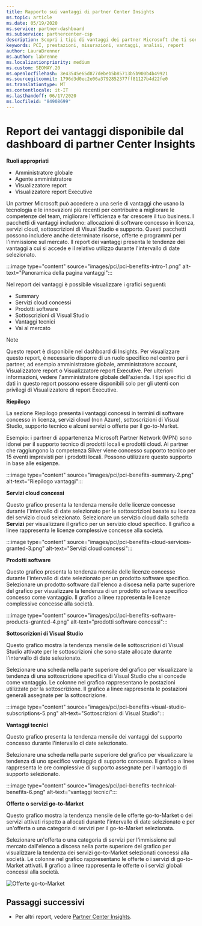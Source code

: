 ```yaml
---
title: Rapporto sui vantaggi di partner Center Insights
ms.topic: article
ms.date: 05/19/2020
ms.service: partner-dashboard
ms.subservice: partnercenter-csp
description: Scopri i tipi di vantaggi dei partner Microsoft che ti sono stati concessi per favorire la crescita del tuo business, migliorare l'efficienza e migliorare le competenze del team.
keywords: PCI, prestazioni, misurazioni, vantaggi, analisi, report
author: LauraBrenner
ms.author: labrenne
ms.localizationpriority: medium
ms.custom: SEOMAY.20
ms.openlocfilehash: 3e43545e65d877debeb5b85713b5b900b4b49921
ms.sourcegitcommit: 1796d3d0ec2e06a3792852377ff81127b4d22fe0
ms.translationtype: MT
ms.contentlocale: it-IT
ms.lasthandoff: 06/17/2020
ms.locfileid: "84908699"
---
```

# <a name="benefits-report-available-from-the-partner-center-insights-dashboard"></a>Report dei vantaggi disponibile dal dashboard di partner Center Insights

**Ruoli appropriati**

- Amministratore globale
- Agente amministratore
- Visualizzatore report
- Visualizzatore report Executive

Un partner Microsoft può accedere a una serie di vantaggi che usano la tecnologia e le innovazioni più recenti per contribuire a migliorare le competenze del team, migliorare l'efficienza e far crescere il tuo business. I pacchetti di vantaggi includono: allocazioni di software concesso in licenza, servizi cloud, sottoscrizioni di Visual Studio e supporto. Questi pacchetti possono includere anche determinate risorse, offerte e programmi per l'immissione sul mercato. Il report dei vantaggi presenta le tendenze dei vantaggi a cui si accede e il relativo utilizzo durante l'intervallo di date selezionato.

:::image type="content" source="images/pci/pci-benefits-intro-1.png" alt-text="Panoramica della pagina vantaggi":::

Nel report dei vantaggi è possibile visualizzare i grafici seguenti:

- Summary
- Servizi cloud concessi
- Prodotti software
- Sottoscrizioni di Visual Studio
- Vantaggi tecnici
- Vai al mercato

 > [!NOTE]
 > Questo report è disponibile nel dashboard di Insights. Per visualizzare questo report, è necessario disporre di un ruolo specifico nel centro per i partner, ad esempio amministratore globale, amministratore account, Visualizzatore report o Visualizzatore report Executive. Per ulteriori informazioni, vedere l'amministratore globale dell'azienda. I tipi specifici di dati in questo report possono essere disponibili solo per gli utenti con privilegi di Visualizzatore di report Executive.

**Riepilogo**

La sezione Riepilogo presenta i vantaggi concessi in termini di software concesso in licenza, servizi cloud (non Azure), sottoscrizioni di Visual Studio, supporto tecnico e alcuni servizi o offerte per il go-to-Market.

Esempio: i partner di appartenenza Microsoft Partner Network (MPN) sono idonei per il supporto tecnico di prodotti locali e prodotti cloud. Ai partner che raggiungono la competenza Silver viene concesso supporto tecnico per 15 eventi imprevisti per i prodotti locali. Possono utilizzare questo supporto in base alle esigenze. 

:::image type="content" source="images/pci/pci-benefits-summary-2.png" alt-text="Riepilogo vantaggi":::

**Servizi cloud concessi**

Questo grafico presenta la tendenza mensile delle licenze concesse durante l'intervallo di date selezionato per le sottoscrizioni basate su licenza del servizio cloud selezionato.
Selezionare un servizio cloud dalla scheda **Servizi** per visualizzare il grafico per un servizio cloud specifico. Il grafico a linee rappresenta le licenze complessive concesse alla società.

:::image type="content" source="images/pci/pci-benefits-cloud-services-granted-3.png" alt-text="Servizi cloud concessi":::

**Prodotti software**

Questo grafico presenta la tendenza mensile delle licenze concesse durante l'intervallo di date selezionato per un prodotto software specifico. Selezionare un prodotto software dall'elenco a discesa nella parte superiore del grafico per visualizzare la tendenza di un prodotto software specifico concesso come vantaggio. Il grafico a linee rappresenta le licenze complessive concesse alla società.

:::image type="content" source="images/pci/pci-benefits-software-products-granted-4.png" alt-text="prodotti software concessi":::

**Sottoscrizioni di Visual Studio**

Questo grafico mostra la tendenza mensile delle sottoscrizioni di Visual Studio attivate per le sottoscrizioni che sono state allocate durante l'intervallo di date selezionato.

Selezionare una scheda nella parte superiore del grafico per visualizzare la tendenza di una sottoscrizione specifica di Visual Studio che si concede come vantaggio. Le colonne nel grafico rappresentano le postazioni utilizzate per la sottoscrizione. Il grafico a linee rappresenta le postazioni generali assegnate per la sottoscrizione.

:::image type="content" source="images/pci/pci-benefits-visual-studio-subscriptions-5.png" alt-text="Sottoscrizioni di Visual Studio":::

**Vantaggi tecnici**

Questo grafico presenta la tendenza mensile dei vantaggi del supporto concesso durante l'intervallo di date selezionato.

Selezionare una scheda nella parte superiore del grafico per visualizzare la tendenza di uno specifico vantaggio di supporto concesso. Il grafico a linee rappresenta le ore complessive di supporto assegnate per il vantaggio di supporto selezionato.

:::image type="content" source="images/pci/pci-benefits-technical-benefits-6.png" alt-text="vantaggi tecnici":::

**Offerte o servizi go-to-Market**

Questo grafico mostra la tendenza mensile delle offerte go-to-Market o dei servizi attivati rispetto a allocati durante l'intervallo di date selezionato e per un'offerta o una categoria di servizi per il go-to-Market selezionata.

Selezionare un'offerta o una categoria di servizi per l'immissione sul mercato dall'elenco a discesa nella parte superiore del grafico per visualizzare la tendenza dei servizi go-to-Market selezionati concessi alla società. Le colonne nel grafico rappresentano le offerte o i servizi di go-to-Market attivati. Il grafico a linee rappresenta le offerte o i servizi globali concessi alla società.

![Offerte go-to-Market](images/pci/pci-benefits-go-to-market-7.png)

## <a name="next-steps"></a>Passaggi successivi

- Per altri report, vedere [Partner Center Insights](partner-center-insights.md).
